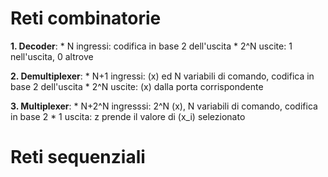 # Reti combinatorie

**1. Decoder**:
	* N ingressi: codifica in base 2 dell'uscita
	* 2^N uscite: 1 nell'uscita, 0 altrove

**2. Demultiplexer**:
	* N+1 ingressi: (x) ed N variabili di comando, codifica in base 2 dell'uscita
	* 2^N uscite: (x) dalla porta corrispondente

**3. Multiplexer**:
	* N+2^N ingresssi: 2^N (x), N variabili di comando, codifica in base 2
	* 1 uscita: z prende il valore di (x_i) selezionato


# Reti sequenziali
